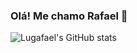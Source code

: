 ### Olá! Me chamo Rafael 👋

![Lugafael's GitHub stats](https://github-readme-stats.vercel.app/api?username=Lugafael&show_icons=true&theme=radical)
